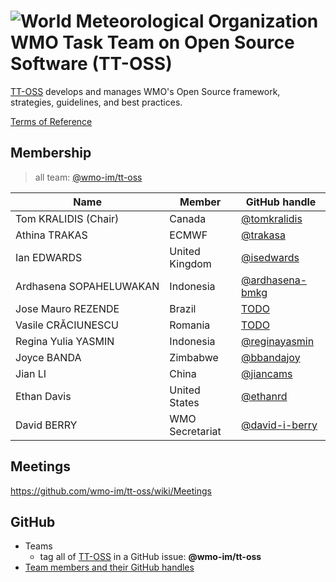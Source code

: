 # ![World Meteorological Organization](https://community.wmo.int/themes/custom/wmo/logo.png) WMO Task Team on Open Source Software (TT-OSS)

[TT-OSS](https://community.wmo.int/governance/commission-membership/commission-observation-infrastructures-and-information-systems-infcom/commission-infrastructure-national-representatives/infcom-management-group/standing-committee-information-management-and-technology-sc-imt/TODO) develops and manages WMO's Open Source framework, strategies, guidelines, and best practices.

[Terms of Reference](https://github.com/wmo-im/sc-imt/blob/main/et-tt/tt-oss.adoc)

## Membership

>all team: [@wmo-im/tt-oss](https://github.com/orgs/wmo-im/teams/tt-oss)

|Name | Member | GitHub handle |
|---|---|---|
|Tom KRALIDIS (Chair)|Canada|[@tomkralidis](https://github.com/tomkralidis)|X
|Athina TRAKAS|ECMWF|[@trakasa](https://github.com/trakasa)|
|Ian EDWARDS|United Kingdom|[@isedwards](https://github.com/isedwards)|
|Ardhasena SOPAHELUWAKAN|Indonesia|[@ardhasena-bmkg](https://github.com/ardhasena-bmkg)|
|Jose Mauro REZENDE|Brazil|[TODO](https://github.com/TODO)|
|Vasile CRĂCIUNESCU|Romania|[TODO](https://github.com/TODO)|
|Regina Yulia YASMIN|Indonesia|[@reginayasmin](https://github.com/reginayasmin)|
|Joyce BANDA|Zimbabwe|[@bbandajoy](https://github.com/bbandajoy)|
|Jian LI|China|[@jiancams](https://github.com/jiancams)|
|Ethan Davis|United States|[@ethanrd](https://github.com/ethanrd)|
|David BERRY|WMO Secretariat|[@david-i-berry](https://github.com/david-i-berry)|

## Meetings
https://github.com/wmo-im/tt-oss/wiki/Meetings

## GitHub
- Teams
  - tag all of [TT-OSS](https://github.com/orgs/wmo-im/teams/tt-oss) in a GitHub issue: **@wmo-im/tt-oss**
- [Team members and their GitHub handles](#Membership)
